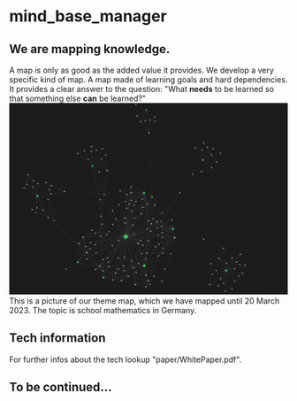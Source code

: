 # mind_base_manager
## We are mapping knowledge.
A map is only as good as the added value it provides. We develop a very specific kind of map. A map made of learning goals and hard dependencies. It provides a clear answer to the question: "What **needs** to be learned so that something else **can** be learned?"
![](images/germany_math_graph.png)
This is a picture of our theme map, which we have mapped until 20 March 2023. The topic is school mathematics in Germany.

## Tech information
For further infos about the tech lookup "paper/WhitePaper.pdf".

## To be continued...


